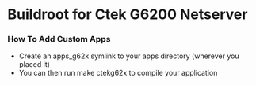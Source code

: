 # Buildroot for Ctek G6200 Netserver

### How To Add Custom Apps

- Create an apps_g62x symlink to your apps directory (wherever you placed it)
- You can then run make ctekg62x to compile your application

